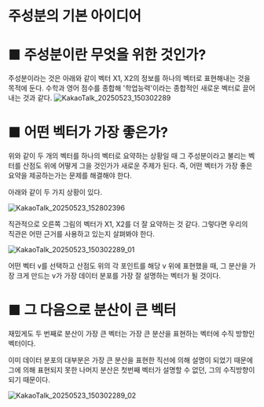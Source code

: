 # 주성분의 기본 아이디어

# ■ 주성분이란 무엇을 위한 것인가?

주성분이라는 것은 아래와 같이 벡터 X1, X2의 정보를 하나의 벡터로 표현해내는 것을 목적에 둔다.
수학과 영어 점수를 종합해 '학업능력'이라는 종합적인 새로운 벡터로 끌어내는 것과 같다.
![KakaoTalk_20250523_150302289](https://github.com/user-attachments/assets/1ad16f21-d0c1-45dc-881a-a41a21f45ee6)

# ■ 어떤 벡터가 가장 좋은가?

위와 같이 두 개의 벡터를 하나의 벡터로 요약하는 상황일 때
그 주성분이라고 불리는 벡터를 산점도 위에 어떻게 그을 것인가가 새로운 주제가 된다.
즉, 어떤 벡터가 가장 좋은 요약을 제공하는가는 문제를 해결해야 한다.

아래와 같이 두 가지 상황이 있다.

![KakaoTalk_20250523_152802396](https://github.com/user-attachments/assets/3d550b9c-ed88-4e90-9d75-5d66f91ead9e)

직관적으로 오른쪽 그림의 벡터가 X1, X2를 더 잘 요약하는 것 같다. 그렇다면 우리의 직관은 어떤 근거를 사용하고 있는지 살펴봐야 한다.

![KakaoTalk_20250523_150302289_01](https://github.com/user-attachments/assets/2c66a720-2d34-48de-9545-96a6f1e1d994)

어떤 벡터 v를 선택하고 산점도 위의 각 포인트를 해당 v 위에 표현했을 때, 
그 분산을 가장 크게 만드는 v가 가장 데이터 분포를 가장 잘 설명하는 벡터가 될 것이다.

# ■ 그 다음으로 분산이 큰 벡터

재밌게도 두 번째로 분산이 가장 큰 벡터는
가장 큰 분산을 표현하는 벡터에 수직 방향인 벡터이다.

이미 데이터 분포의 대부분은 가장 큰 분산을 표현한 직선에 의해 설명이 되었기 때문에
그에 의해 표현되지 못한 나머지 분산은 첫번째 벡터가 설명할 수 없던, 그의 수직방향이 되기 때문이다.

![KakaoTalk_20250523_150302289_02](https://github.com/user-attachments/assets/e1472290-dc6d-416d-86ea-ca1563607de2)
